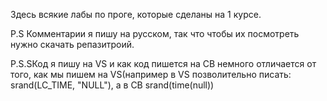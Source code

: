 Здесь всякие лабы по проге, которые сделаны на 1 курсе.

P.S Комментарии я пишу на русском, так что чтобы их посмотреть нужно скачать репазитроий.

P.S.SКод я пишу на VS и как код пишется на CB немного отличается от того, как мы пишем на VS(например в VS позволительно писать: srand(LC_TIME, "NULL"), а в CB srand(time(null)) 
